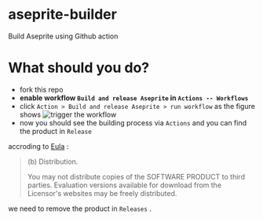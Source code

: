 # aseprite-builder

Build Aseprite using Github action

# What should you do?

- fork this repo
- **enable workflow `Build and release Aseprite` in `Actions -- Workflows`**
- click `Action > Build and release Aseprite > run workflow` as the figure shows
  ![trigger the workflow](https://github.com/user-attachments/assets/5174f407-4daf-4e28-996e-5efb4f8751cb)
- now you should see the building process via `Actions` and you can find the product in `Release`

accroding to [Eula](https://github.com/aseprite/aseprite/blob/main/EULA.txt) :

> (b) Distribution.
>
> You may not distribute copies of the SOFTWARE PRODUCT to third parties. Evaluation versions available for download from the Licensor's websites may be freely distributed.

we need to remove the product in `Releases` .
